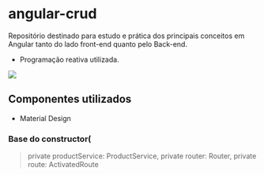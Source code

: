 # angular-crud
Repositório destinado para estudo e prática dos principais conceitos em Angular tanto do lado front-end quanto pelo Back-end.
- Programação reativa utilizada.

![](frontend/src/assets/img/sistema_inicial)

## Componentes utilizados
* Material Design


### Base do constructor(
>    private productService: ProductService,
>    private router: Router,
>    private route: ActivatedRoute
